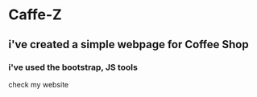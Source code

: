 # Caffe-Z
## i've created a simple webpage for Coffee Shop 
### i've used the bootstrap, JS tools 

check my website